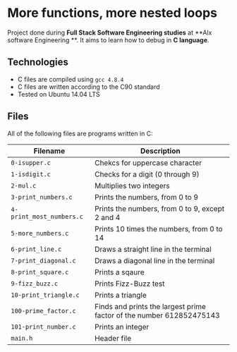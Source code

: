 # More functions, more nested loops

Project done during **Full Stack Software Engineering studies** at **Alx software Engineering **. It aims to learn how to debug in **C language**.

## Technologies
* C files are compiled using `gcc 4.8.4`
* C files are written according to the C90 standard
* Tested on Ubuntu 14.04 LTS

## Files
All of the following files are programs written in C:
		 	
| Filename | Description |
| -------- | ----------- |
| `0-isupper.c` |Chekcs for uppercase character  |
| `1-isdigit.c ` |Checks for a digit (0 through 9)|
| `2-mul.c ` | Multiplies two integers |
| `3-print_numbers.c ` |Prints the numbers, from 0 to 9 |
| `4-print_most_numbers.c ` |Prints the numbers, from 0 to 9, except 2 and 4|
| `5-more_numbers.c` |Prints 10 times the numbers, from 0 to 14| 
| `6-print_line.c` |Draws a straight line in the terminal| 
| `7-print_diagonal.c` |Draws a diagonal line in the terminal| 
| `8-print_square.c` |Prints a sqaure| 
| `9-fizz_buzz.c` |Prints Fizz-Buzz test| 
| `10-print_triangle.c` |Prints a triangle| 
| `100-prime_factor.c` |Finds and prints the largest prime factor of the number 612852475143| 
| `101-print_number.c ` |Prints an integer| 
| `main.h` | Header file |
